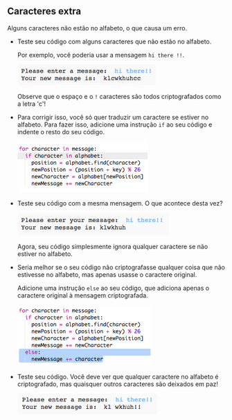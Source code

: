 ## Caracteres extra

Alguns caracteres não estão no alfabeto, o que causa um erro.

+ Teste seu código com alguns caracteres que não estão no alfabeto.
    
    Por exemplo, você poderia usar a mensagem `hi there !!`.
    
    ![captura de tela](images/messages-extra-characters.png)
    
    Observe que o espaço e o `!` caracteres são todos criptografados como a letra 'c'!

+ Para corrigir isso, você só quer traduzir um caractere se estiver no alfabeto. Para fazer isso, adicione uma instrução `if` ao seu código e indente o resto do seu código.
    
    ![captura de tela](images/messages-if.png)

+ Teste seu código com a mesma mensagem. O que acontece desta vez?
    
    ![captura de tela](images/messages-if-test.png)
    
    Agora, seu código simplesmente ignora qualquer caractere se não estiver no alfabeto.

+ Seria melhor se o seu código não criptografasse qualquer coisa que não estivesse no alfabeto, mas apenas usasse o caractere original.
    
    Adicione uma instrução `else` ao seu código, que adiciona apenas o caractere original à mensagem criptografada.
    
    ![captura de tela](images/messages-else.png)

+ Teste seu código. Você deve ver que qualquer caractere no alfabeto é criptografado, mas quaisquer outros caracteres são deixados em paz!
    
    ![captura de tela](images/messages-else-test.png)